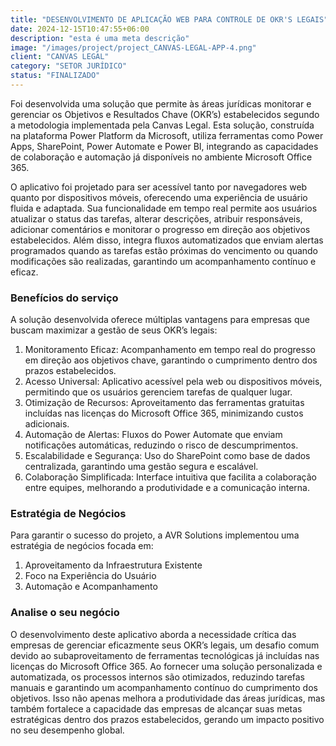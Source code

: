 ```yaml
---
title: "DESENVOLVIMENTO DE APLICAÇÃO WEB PARA CONTROLE DE OKR'S LEGAIS"
date: 2024-12-15T10:47:55+06:00
description: "esta é uma meta descrição"
image: "/images/project/project_CANVAS-LEGAL-APP-4.png"
client: "CANVAS LEGAL"
category: "SETOR JURÍDICO"
status: "FINALIZADO"
---
```


Foi desenvolvida uma solução que permite às áreas jurídicas monitorar e gerenciar os Objetivos e Resultados Chave (OKR’s) estabelecidos segundo a metodologia implementada pela Canvas Legal. Esta solução, construída na plataforma Power Platform da Microsoft, utiliza ferramentas como Power Apps, SharePoint, Power Automate e Power BI, integrando as capacidades de colaboração e automação já disponíveis no ambiente Microsoft Office 365.

O aplicativo foi projetado para ser acessível tanto por navegadores web quanto por dispositivos móveis, oferecendo uma experiência de usuário fluida e adaptada. Sua funcionalidade em tempo real permite aos usuários atualizar o status das tarefas, alterar descrições, atribuir responsáveis, adicionar comentários e monitorar o progresso em direção aos objetivos estabelecidos. Além disso, integra fluxos automatizados que enviam alertas programados quando as tarefas estão próximas do vencimento ou quando modificações são realizadas, garantindo um acompanhamento contínuo e eficaz.

### Benefícios do serviço

A solução desenvolvida oferece múltiplas vantagens para empresas que buscam maximizar a gestão de seus OKR’s legais:

1. Monitoramento Eficaz: Acompanhamento em tempo real do progresso em direção aos objetivos chave, garantindo o cumprimento dentro dos prazos estabelecidos.
2. Acesso Universal: Aplicativo acessível pela web ou dispositivos móveis, permitindo que os usuários gerenciem tarefas de qualquer lugar.
3. Otimização de Recursos: Aproveitamento das ferramentas gratuitas incluídas nas licenças do Microsoft Office 365, minimizando custos adicionais.
4. Automação de Alertas: Fluxos do Power Automate que enviam notificações automáticas, reduzindo o risco de descumprimentos.
5. Escalabilidade e Segurança: Uso do SharePoint como base de dados centralizada, garantindo uma gestão segura e escalável.
6. Colaboração Simplificada: Interface intuitiva que facilita a colaboração entre equipes, melhorando a produtividade e a comunicação interna.

### Estratégia de Negócios

Para garantir o sucesso do projeto, a AVR Solutions implementou uma estratégia de negócios focada em:

1. Aproveitamento da Infraestrutura Existente
2. Foco na Experiência do Usuário
3. Automação e Acompanhamento

### Analise o seu negócio

O desenvolvimento deste aplicativo aborda a necessidade crítica das empresas de gerenciar eficazmente seus OKR’s legais, um desafio comum devido ao subaproveitamento de ferramentas tecnológicas já incluídas nas licenças do Microsoft Office 365. Ao fornecer uma solução personalizada e automatizada, os processos internos são otimizados, reduzindo tarefas manuais e garantindo um acompanhamento contínuo do cumprimento dos objetivos. Isso não apenas melhora a produtividade das áreas jurídicas, mas também fortalece a capacidade das empresas de alcançar suas metas estratégicas dentro dos prazos estabelecidos, gerando um impacto positivo no seu desempenho global.
